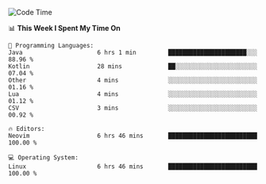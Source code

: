 <!-- [![Top Langs](https://github-readme-stats.vercel.app/api/top-langs/?username=gagahsyuja&theme=dracula&hide_border=true&border_radius=7)](https://github.com/anuraghazra/github-readme-stats) -->

<!--START_SECTION:waka-->
![Code Time](http://img.shields.io/badge/Code%20Time-390%20hrs%208%20mins-blue)

📊 **This Week I Spent My Time On** 

```text
💬 Programming Languages: 
Java                     6 hrs 1 min         ██████████████████████░░░   88.96 % 
Kotlin                   28 mins             ██░░░░░░░░░░░░░░░░░░░░░░░   07.04 % 
Other                    4 mins              ░░░░░░░░░░░░░░░░░░░░░░░░░   01.16 % 
Lua                      4 mins              ░░░░░░░░░░░░░░░░░░░░░░░░░   01.12 % 
CSV                      3 mins              ░░░░░░░░░░░░░░░░░░░░░░░░░   00.92 % 

🔥 Editors: 
Neovim                   6 hrs 46 mins       █████████████████████████   100.00 % 

💻 Operating System: 
Linux                    6 hrs 46 mins       █████████████████████████   100.00 % 
```


<!--END_SECTION:waka-->
